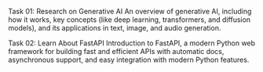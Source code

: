 Task 01: Research on Generative AI
An overview of generative AI, including how it works, key concepts (like deep learning, transformers, and diffusion models), and its applications in text, image, and audio generation.

Task 02: Learn About FastAPI
Introduction to FastAPI, a modern Python web framework for building fast and efficient APIs with automatic docs, asynchronous support, and easy integration with modern Python features.
